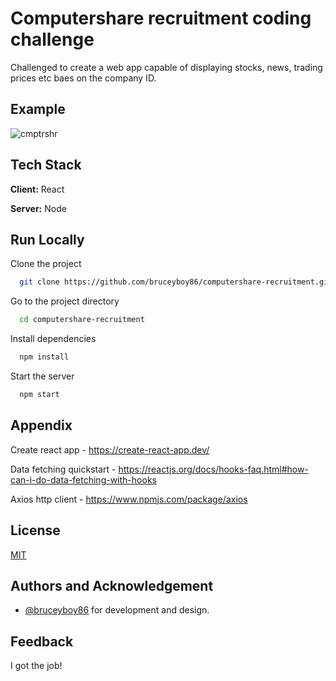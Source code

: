 # Computershare recruitment coding challenge

Challenged to create a web app capable of displaying stocks, news, trading prices etc baes on the company ID.


## Example

![cmptrshr](https://user-images.githubusercontent.com/4982761/90491244-935cba00-e137-11ea-85c3-34f6f9e1d5a2.gif)

  
## Tech Stack

**Client:** React

**Server:** Node

  
## Run Locally

Clone the project

```bash
  git clone https://github.com/bruceyboy86/computershare-recruitment.git
```

Go to the project directory

```bash
  cd computershare-recruitment
```

Install dependencies

```bash
  npm install
```

Start the server

```bash
  npm start
```

  
## Appendix

Create react app - https://create-react-app.dev/ 

Data fetching quickstart - https://reactjs.org/docs/hooks-faq.html#how-can-i-do-data-fetching-with-hooks 

Axios http client - https://www.npmjs.com/package/axios

  
## License

[MIT](https://choosealicense.com/licenses/mit/)

  
## Authors and Acknowledgement

- [@bruceyboy86](https://github.com/bruceyboy86/) for development and design.

  
## Feedback

I got the job!
  
